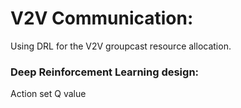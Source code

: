 # V2V Communication:
Using DRL for the V2V groupcast resource allocation.

### Deep Reinforcement Learning design:
Action set
Q value
